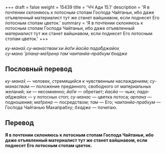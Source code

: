 +++
draft = false
weight = 15439
title = 'ЧЧ Ади 15.1'
description = 'Я в почтении склоняюсь к лотосным стопам Господа Чайтаньи, ибо даже отъявленный материалист тут же станет вайшнавом, если поднесет Его лотосным стопам цветок.'
summary = 'Я в почтении склоняюсь к лотосным стопам Господа Чайтаньи, ибо даже отъявленный материалист тут же станет вайшнавом, если поднесет Его лотосным стопам цветок.'
+++

_ку-мана̄х̣ су-манаствам̇ хи йа̄ти йасйа пада̄бджайох̣  
су-мано ’рпан̣а-ма̄трен̣а там̇ чаитанйа-прабхум̇ бхадже_

## Пословный перевод

_ку_\-_мана̄х̣_ — человек, стремящийся к чувственным наслаждениям; _су_\-_манаствам_ — положение преданного, свободного от материальных желаний; _хи_ — несомненно; _йа̄ти_ — обретает; _йасйа_ — чьих; _пада_\-_абджайох̣_ — у лотосных стоп; _су_\-_манас_ — цветка лотоса; _арпан̣а_ — подношения; _ма̄трен̣а_ — посредством; _там_ — Его; _чаитанйа_\-_прабхум_ — Господа Чайтанью Махапрабху; _бхадже_ — почитаю.

## Перевод

**Я в почтении склоняюсь к лотосным стопам Господа Чайтаньи, ибо даже отъявленный материалист тут же станет вайшнавом, если поднесет Его лотосным стопам цветок.**
